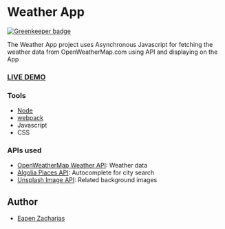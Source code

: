 # Weather App

[![Greenkeeper badge](https://badges.greenkeeper.io/eapenzacharias/weatherapp.svg)](https://greenkeeper.io/)

The Weather App project uses Asynchronous Javascript for fetching the weather data from OpenWeatherMap.com using API and displaying on the App

### [LIVE DEMO](https://eapenzacharias.github.io/weatherapp/)

### Tools
* [Node](https://docs.npmjs.com/downloading-and-installing-node-js-and-npm)
* [webpack](https://webpack.js.org/)
* Javascript
* CSS

### APIs used
* [OpenWeatherMap Weather API](https://openweathermap.org/api): Weather data
* [Algolia Places API](https://community.algolia.com/places/): Autocomplete for city search
* [Unsplash Image API](https://unsplash.com/developers): Related background images

## Author
* [Eapen Zacharias](https://github.com/eapenzacharias)
